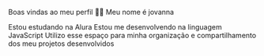 Boas vindas ao meu perfil 💙💙
Meu nome é jovanna

Estou estudando na Alura
Estou me desenvolvendo na linguagem JavaScript
Utilizo esse espaço para minha organização e compartilhamento dos meu projetos desenvolvidos
